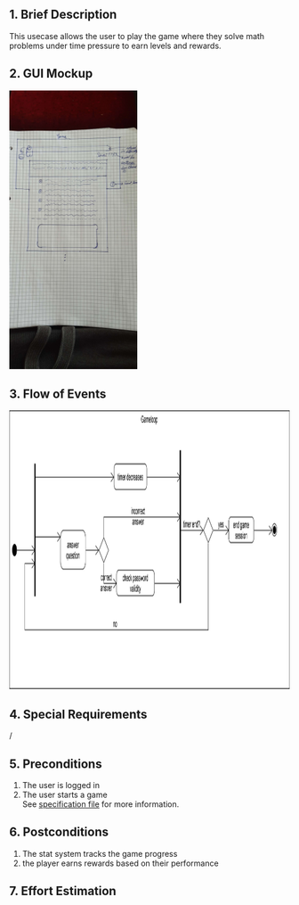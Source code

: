 ## 1. Brief Description
This usecase allows the user to play the game where they solve math problems under time pressure to earn levels and rewards.
## 2. GUI Mockup
<img src="../viewMockups/20221019_120549.jpg" height="500" alt="guimockups"></img>

## 3. Flow of Events
<img src="/documents/requirements/usecases/activitydiagrams/activity_gameloop.png" height="500" alt="flow of events"></img>
## 4. Special Requirements
/ 
## 5. Preconditions
1. The user is logged in
2. The user starts a game<br>
See [specification file](/documents/gameplay/game_loop.jpeg) for more information.
## 6. Postconditions
1. The stat system tracks the game progress
2. the player earns rewards based on their performance
## 7. Effort Estimation
